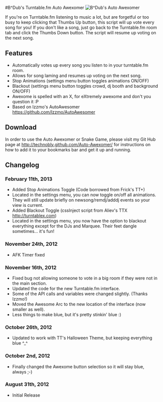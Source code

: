 #B^Dub's Turntable.fm Auto Awexomer
![B^Dub's Auto Awexomer](http://i.imgur.com/2cMoB.png)

If you're on Turntable.fm listening to music a lot, but are forgetful or too busy to keep clicking that Thumbs Up button, this script will up vote every song for you! If you don't like a song, just go back to the Turntable.fm room tab and click the Thumbs Down button.  The script will resume up voting on the next song.
            
## Features

* Automatically votes up every song you listen to in your turntable.fm room.
* Allows for song laming and resumes up voting on the next song.
* Stop Animations (settings menu button toggles animations ON/OFF)
* Blackout (settings menu button toggles crowd, dj booth and background ON/OFF)
* Awexome is spelled with an X, for eXtremely awexome and don't you question it :P
* Based on Izzmo's AutoAwesomer https://github.com/Izzmo/AutoAwesomer

## Download

In order to use the Auto Awexomer or Snake Game, please visit my Git Hub page at http://technobly.github.com/Auto-Awexomer/ for instructions on how to add it to your bookmarks bar and get it up and running.

## Changelog

### February 11th, 2013
* Added Stop Animations Toggle (Code borrowed from Frick's TT+)
* Located in the settings menu, you can now toggle on/off all animations. They will still update briefly on newsong/remdj/adddj events so your view is current.
* Added Blackout Toggle (cssInject script from Aliev's TTX http://turntablex.com)
* Located in the settings menu, you now have the option to blackout everything except for the DJs and Marquee.  Their feet dangle sometimes... it's fun!

### November 24th, 2012
* AFK Timer fixed

### November 16th, 2012
* Fixed bug not allowing someone to vote in a big room if they were not in the main section.
* Updated the code for the new Turntable.fm interface.
* Some of the API calls and variables were changed slightly. (Thanks Izzmo!)
* Moved the Awesome Arc to the new location of the interface (now smaller as well).
* Less things to make blue, but it's pretty stinkin' blue :)

### October 26th, 2012
* Updated to work with TT's Halloween Theme, but keeping everything blue ^_^

### October 2nd, 2012
* Finally changed the Awexome button selection so it will stay blue, always ;-)
 
### August 31th, 2012
* Initial Release
